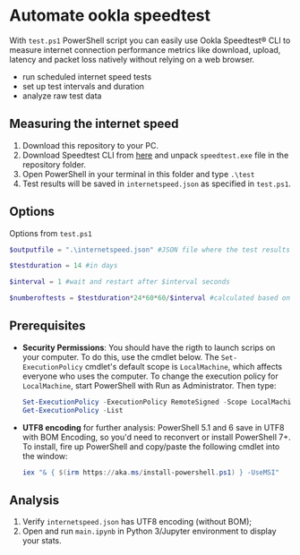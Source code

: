 # Automate ookla speedtest
With `test.ps1` PowerShell script you can easily use Ookla Speedtest® CLI to measure internet connection performance metrics like download, upload, latency and packet loss natively without relying on a web browser.

* run scheduled internet speed tests
* set up test intervals and duration
* analyze raw test data 


## Measuring the internet speed
1. Download this repository to your PC.
2. Download Speedtest CLI from [here](https://www.speedtest.net/apps/cli) and unpack `speedtest.exe` file in the repository folder.
3. Open PowerShell in your terminal in this folder and type `.\test`
4. Test results will be saved in `internetspeed.json` as specified in `test.ps1`.

## Options
Options from `test.ps1`
```powershell
$outputfile = ".\internetspeed.json" #JSON file where the test results are stored

$testduration = 14 #in days

$interval = 1 #wait and restart after $interval seconds

$numberoftests = $testduration*24*60*60/$interval #calculated based on $testduration and the $interval
```

## Prerequisites
* **Security Permissions**: You should have the rigth to launch scrips on your computer. To do this, use the cmdlet below. The `Set-ExecutionPolicy` cmdlet's default scope is `LocalMachine`, which affects everyone who uses the computer. To change the execution policy for `LocalMachine`, start PowerShell with Run as Administrator. Then type:
    ```powershell
    Set-ExecutionPolicy -ExecutionPolicy RemoteSigned -Scope LocalMachine
    Get-ExecutionPolicy -List
    ```
* **UTF8 encoding** for further analysis:
PowerShell 5.1 and 6 save in UTF8 with BOM Encoding, so you'd need to reconvert or install PowerShell 7+. To install, fire up PowerShell and copy/paste the following cmdlet into the window:
    ```powershell
    iex "& { $(irm https://aka.ms/install-powershell.ps1) } -UseMSI"
    ```

## Analysis
1. Verify `internetspeed.json` has UTF8 encoding (without BOM);
2. Open and run `main.ipynb` in Python 3/Jupyter environment to display your stats.

